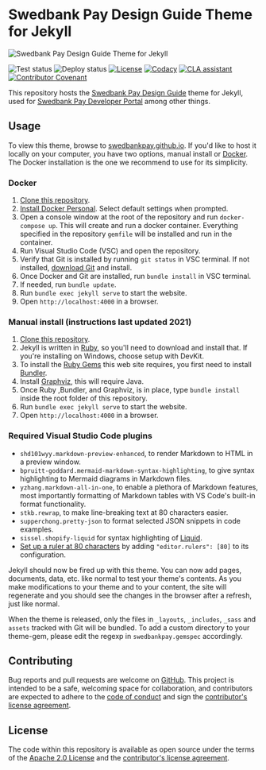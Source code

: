 # Swedbank Pay Design Guide Theme for Jekyll

![Swedbank Pay Design Guide Theme for Jekyll][opengraph-image]

![Test status][test-badge]
![Deploy status][deploy-badge]
[![License][license-badge]][license]
[![Codacy][codacy-badge]][codacy]
[![CLA assistant][cla-badge]][cla]
[![Contributor Covenant][coc-badge]][coc]

This repository hosts the [Swedbank Pay Design Guide][design-guide] theme for
Jekyll, used for [Swedbank Pay Developer Portal][developer-portal] among other
things.

## Usage

To view this theme, browse to [swedbankpay.github.io][swedbankpay]. If you'd
like to host it locally on your computer, you have two options, manual install
or [Docker][docker].
The Docker installation is the one we recommend to use for its simplicity.


### Docker

1.  [Clone this repository][clone].
2.  [Install Docker Personal][docker]. Select default settings when prompted.
3.  Open a console window at the root of the repository and run `docker-compose up`. This will create and run a docker container.
    Everything specified in the repository `gemfile` will be installed and run in the container.
5.  Run Visual Studio Code (VSC) and open the repository.
6.  Verify that Git is installed by running `git status` in VSC terminal. If not installed, [download Git][git] and install.
7.  Once Docker and Git are installed, run `bundle install` in VSC terminal.
8.  If needed, run `bundle update`.
9.  Run `bundle exec jekyll serve` to start the website.
10. Open `http://localhost:4000` in a browser.
   

### Manual install (instructions last updated 2021)

1.  [Clone this repository][clone].
2.  Jekyll is written in [Ruby][ruby], so you'll need to download and install
    that. If you're installing on Windows, choose setup with DevKit.
3.  To install the [Ruby Gems][gems] this web site requires, you first need to
    install [Bundler][bundler].
4.  Install [Graphviz][graphviz], this will require Java.
5.  Once Ruby ,Bundler, and Graphviz, is in place, type `bundle install` inside the root
    folder of this repository.
6.  Run `bundle exec jekyll serve` to start the website.
7.  Open `http://localhost:4000` in a browser.

### Required Visual Studio Code plugins

*   `shd101wyy.markdown-preview-enhanced`, to render Markdown to HTML in a
  preview window.
*   `bpruitt-goddard.mermaid-markdown-syntax-highlighting`, to give syntax
  highlighting to Mermaid diagrams in Markdown files.
*   `yzhang.markdown-all-in-one`, to enable a plethora of Markdown features,
  most importantly formatting of Markdown tables with VS Code's built-in
  format functionality.
*   `stkb.rewrap`, to make line-breaking text at 80 characters easier.
*   `supperchong.pretty-json` to format selected JSON snippets in code
  examples.
*   `sissel.shopify-liquid` for syntax highlighting of [Liquid][liquid].
*   [Set up a ruler at 80 characters][vsc-ruler] by
  adding `"editor.rulers": [80]` to its configuration.

Jekyll should now be fired up with this theme. You can now add pages, documents,
data, etc. like normal to test your theme's contents. As you make modifications
to your theme and to your content, the site will regenerate and you should see
the changes in the browser after a refresh, just like normal.

When the theme is released, only the files in `_layouts`, `_includes`, `_sass`
and `assets` tracked with Git will be bundled. To add a custom directory to your
theme-gem, please edit the regexp in `swedbankpay.gemspec` accordingly.

## Contributing

Bug reports and pull requests are welcome on [GitHub][github]. This project is
intended to be a safe, welcoming space for collaboration, and contributors are
expected to adhere to the [code of conduct][coc] and sign the
[contributor's license agreement][cla].

## License

The code within this repository is available as open source under the terms of
the [Apache 2.0 License][license] and the [contributor's license
agreement][cla].

[bundler]:              <https://bundler.io/>
[cla-badge]:            <https://cla-assistant.io/readme/badge/SwedbankPay/swedbank-pay-design-guide-jekyll-theme>
[cla]:                  <https://cla-assistant.io/SwedbankPay/swedbank-pay-design-guide-jekyll-theme>
[clone]:                <https://help.github.com/articles/cloning-a-repository/>
[coc-badge]:            <https://img.shields.io/badge/Contributor%20Covenant-v2.0%20adopted-ff69b4.svg>
[coc]:                  <./CODE_OF_CONDUCT.md>
[codacy-badge]:         <https://app.codacy.com/project/badge/Grade/30ebfb7d531a488484e87dd428034af7>
[codacy]:               <https://www.codacy.com/gh/SwedbankPay/swedbank-pay-design-guide-jekyll-theme/dashboard?utm_source=github.com&amp;utm_medium=referral&amp;utm_content=SwedbankPay/swedbank-pay-design-guide-jekyll-theme&amp;utm_campaign=Badge_Grade>
[deploy-badge]:         <https://github.com/SwedbankPay/swedbank-pay-design-guide-jekyll-theme/workflows/Deploy/badge.svg>
[design-guide]:         <https://design.swedbankpay.com/>
[developer-portal]:     <https://developer.swedbankpay.com/>
[docker]:               <https://www.docker.com/>
[gems]:                 <https://rubygems.org/>
[git]:                  <https://git-scm.com/downloads>
[github]:               <https://github.com/SwedbankPay/swedbank-pay-design-guide-jekyll-theme>
[graphviz]:             <https://graphviz.org/download/>
[license-badge]:        https://img.shields.io/github/license/SwedbankPay/swedbank-pay-design-guide-jekyll-theme
[license]:              <https://opensource.org/licenses/MIT>
[liquid]:               <https://jekyllrb.com/docs/liquid/>
[opengraph-image]:      <https://repository-images.githubusercontent.com/209270355/36818080-53ee-11ea-896c-082addb851a6>
[ruby]:                 <https://www.ruby-lang.org/en/>
[swedbankpay]:          <https://swedbankpay.github.io/swedbank-pay-design-guide-jekyll-theme/>
[test-badge]:           <https://github.com/SwedbankPay/swedbank-pay-design-guide-jekyll-theme/workflows/Test/badge.svg>
[vsc-ruler]:            <https://stackoverflow.com/questions/29968499/vertical-rulers-in-visual-studio-code>
